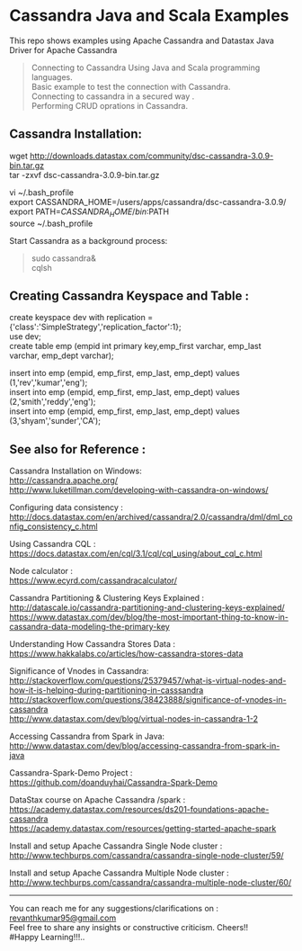 # Cassandra Java and Scala Examples

This repo shows examples using Apache Cassandra and Datastax Java Driver for Apache Cassandra                          
>Connecting to Cassandra Using Java and Scala programming languages.              
>Basic example to test the connection with Cassandra.                                                  
>Connecting to cassandra in a secured way .                                       
>Performing CRUD oprations in Cassandra.                                         

Cassandra Installation:                                       
-----------------------                                       
wget http://downloads.datastax.com/community/dsc-cassandra-3.0.9-bin.tar.gz                                       
tar -zxvf dsc-cassandra-3.0.9-bin.tar.gz                              

vi ~/.bash_profile                                       
export CASSANDRA_HOME=/users/apps/cassandra/dsc-cassandra-3.0.9/                                       
export PATH=$CASSANDRA_HOME/bin:$PATH                                       
source ~/.bash_profile                                       

Start Cassandra as a background process:                                       
>sudo cassandra&                                       
>cqlsh                                       

Creating Cassandra Keyspace and Table :                                                                    
---------------------------------------                             
create keyspace dev  with replication = {'class':'SimpleStrategy','replication_factor':1};                
 use dev;                           
create table emp (empid int primary key,emp_first varchar, emp_last varchar, emp_dept varchar);                    

insert into emp (empid, emp_first, emp_last, emp_dept) values (1,'rev','kumar','eng');                            
insert into emp (empid, emp_first, emp_last, emp_dept) values (2,'smith','reddy','eng');                                 
insert into emp (empid, emp_first, emp_last, emp_dept) values (3,'shyam','sunder','CA');                                    


See also for Reference :      
------------------------
Cassandra Installation on Windows:                                         
http://cassandra.apache.org/                                                
http://www.luketillman.com/developing-with-cassandra-on-windows/        

Configuring data consistency :                    
http://docs.datastax.com/en/archived/cassandra/2.0/cassandra/dml/dml_config_consistency_c.html                                          

Using Cassandra CQL :                                                 
https://docs.datastax.com/en/cql/3.1/cql/cql_using/about_cql_c.html                                                

Node calculator :                                                
https://www.ecyrd.com/cassandracalculator/                                                

Cassandra Partitioning & Clustering Keys Explained :                                                
http://datascale.io/cassandra-partitioning-and-clustering-keys-explained/                                                
https://www.datastax.com/dev/blog/the-most-important-thing-to-know-in-cassandra-data-modeling-the-primary-key            

Understanding How Cassandra Stores Data :                                            
https://www.hakkalabs.co/articles/how-cassandra-stores-data                                           

Significance of Vnodes in Cassandra:                                           
http://stackoverflow.com/questions/25379457/what-is-virtual-nodes-and-how-it-is-helping-during-partitioning-in-casssandra           
http://stackoverflow.com/questions/38423888/significance-of-vnodes-in-cassandra                                                      
http://www.datastax.com/dev/blog/virtual-nodes-in-cassandra-1-2                                            

Accessing Cassandra from Spark in Java:                                                 
http://www.datastax.com/dev/blog/accessing-cassandra-from-spark-in-java                                                

Cassandra-Spark-Demo Project :
https://github.com/doanduyhai/Cassandra-Spark-Demo                                                 

DataStax course  on  Apache Cassandra /spark :                                                
https://academy.datastax.com/resources/ds201-foundations-apache-cassandra                                                 
https://academy.datastax.com/resources/getting-started-apache-spark                                                 
                                       
Install and setup Apache Cassandra Single Node cluster   :                                                                                http://www.techburps.com/cassandra/cassandra-single-node-cluster/59/         

Install and setup Apache Cassandra Multiple Node cluster :                                                               http://www.techburps.com/cassandra/cassandra-multiple-node-cluster/60/


------------------------------------------------------------------------------------------------------------------------------------     

You can reach me for any suggestions/clarifications on  : revanthkumar95@gmail.com                                              
Feel free to share any insights or constructive criticism. Cheers!!                                                           
#Happy Learning!!!.. 
